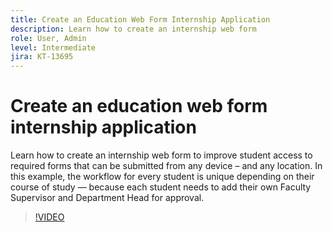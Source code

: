 ```yaml
---
title: Create an Education Web Form Internship Application
description: Learn how to create an internship web form
role: User, Admin
level: Intermediate
jira: KT-13695
---
```

# Create an education web form internship application

Learn how to create an internship web form to improve student access to required forms that can be submitted from any device – and any location. In this example, the workflow for every student is unique depending on their course of study — because each student needs to add their own Faculty Supervisor and Department Head for approval.

>[!VIDEO](https://video.tv.adobe.com/v/3421853?quality=12&learn=on&hidetitle=true)

